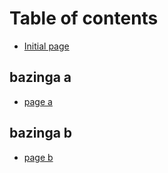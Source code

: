 # Table of contents

* [Initial page](README.md)

## bazinga a

* [page a](bazinga-a/page-a.md)

## bazinga b

* [page b](bazinga-b/page-b.md)

